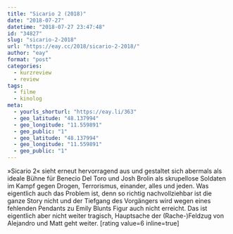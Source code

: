 ```yaml
---
title: "Sicario 2 (2018)"
date: "2018-07-27"
datetime: "2018-07-27 23:47:48"
id: "34827"
slug: "sicario-2-2018"
url: "https://eay.cc/2018/sicario-2-2018/"
author: "eay"
format: "post"
categories:
  - kurzreview
  - review
tags:
  - filme
  - kinolog
meta:
  - yourls_shorturl: "https://eay.li/363"
  - geo_latitude: "48.137994"
  - geo_longitude: "11.559891"
  - geo_public: "1"
  - geo_latitude: "48.137994"
  - geo_longitude: "11.559891"
  - geo_public: "1"
---
```


»Sicario 2« sieht erneut hervorragend aus und gestaltet sich abermals als ideale Bühne für Benecio Del Toro und Josh Brolin als skrupellose Soldaten im Kampf gegen Drogen, Terrorismus, einander, alles und jeden. Was eigentlich auch das Problem ist, denn so richtig nachvollziehbar ist die ganze Story nicht und der Tiefgang des Vorgängers wird wegen eines fehlenden Pendants zu Emily Blunts Figur auch nicht erreicht. Das ist eigentlich aber nicht weiter tragisch, Hauptsache der (Rache-)Feldzug von Alejandro und Matt geht weiter. \[rating value=6 inline=true\]
